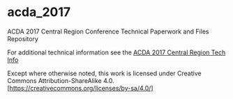 # acda_2017
ACDA 2017 Central Region Conference Technical Paperwork and Files Repository

For additional technical information see the [ACDA 2017 Central Region Tech Info](https://www.regonline.com/builder/site/tab2.aspx?EventID=1862437)

Except where otherwise noted, this work is licensed under Creative Commons Attribution-ShareAlike 4.0.
[https://creativecommons.org/licenses/by-sa/4.0/]
